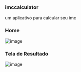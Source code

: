 ### imccalculator

um aplicativo para calcular seu imc

### Home
![image](https://github.com/user-attachments/assets/1fe60cf3-46cf-472b-a455-e7f72baaf9ba)

### Tela de Resultado

![image](https://github.com/user-attachments/assets/5feccea6-e9c3-43fa-bca2-e8af92123d28)
